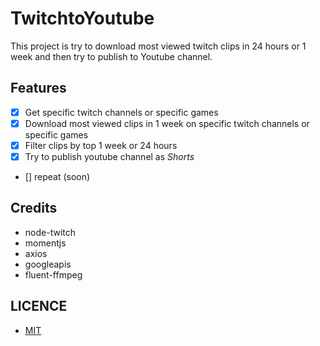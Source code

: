 # <strong> TwitchtoYoutube </strong>

This project is try to download most viewed twitch clips in 24 hours or 1 week and then try to publish to Youtube channel.

## Features
-   [x] Get specific twitch channels or specific games
-   [x] Download most viewed clips in 1 week on specific twitch channels or specific games
-   [x] Filter clips by top 1 week or 24 hours
-   [x] Try to publish youtube channel as _Shorts_
-   [] repeat (soon)

## Credits

- node-twitch
- momentjs
- axios
- googleapis
- fluent-ffmpeg

## LICENCE

- [MIT](https://github.com/deeppaz/TwitchtoYoutube/blob/main/LICENSE)
